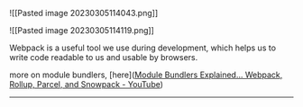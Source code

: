 ![[Pasted image 20230305114043.png]]

![[Pasted image 20230305114119.png]]

Webpack is a useful tool we use during development, which helps us to write code readable to us and usable by browsers. 

more on module bundlers, [here]([Module Bundlers Explained... Webpack, Rollup, Parcel, and Snowpack - YouTube](https://www.youtube.com/watch?v=5IG4UmULyoA&ab_channel=Fireship))

---